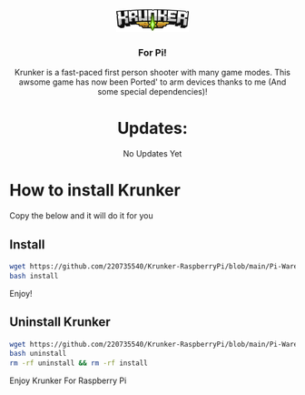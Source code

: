<div align='center'>
<img src='./icon2.png' width='128px'> 
<h3>For Pi!</h1>
Krunker is a fast-paced first person shooter with many game modes.
This awsome game has now been Ported' to arm devices thanks to me (And some special dependencies)!
  
# Updates:
No Updates Yet
</div>
  
# How to install Krunker
Copy the below and it will do it for you
## Install
```sh
wget https://github.com/220735540/Krunker-RaspberryPi/blob/main/Pi-Ware%20Install%20Data/install
bash install
```
Enjoy!

## Uninstall Krunker
```sh
wget https://github.com/220735540/Krunker-RaspberryPi/blob/main/Pi-Ware%20Install%20Data/uninstall
bash uninstall
rm -rf uninstall && rm -rf install
```
Enjoy Krunker For Raspberry Pi
